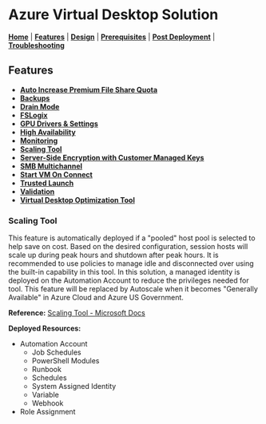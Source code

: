 # Azure Virtual Desktop Solution

[**Home**](../../readme.md) | [**Features**](../features.md) | [**Design**](../design.md) | [**Prerequisites**](../prerequisites.md) | [**Post Deployment**](../post.md) | [**Troubleshooting**](../troubleshooting.md)

## Features

- [**Auto Increase Premium File Share Quota**](./autoIncreasePremiumFileShareQuota.md#auto-increase-premium-file-share-quota)
- [**Backups**](./backups.md#backups)
- [**Drain Mode**](./drainMode.md#drain-mode)
- [**FSLogix**](./fslogix.md#fslogix)
- [**GPU Drivers & Settings**](./gpu.md#gpu-drivers--settings)
- [**High Availability**](./highAvailability.md#high-availability)
- [**Monitoring**](./monitoring.md#monitoring)
- [**Scaling Tool**](./scalingTool.md#scaling-tool)
- [**Server-Side Encryption with Customer Managed Keys**](./serverSideEncryption.md#server-side-encryption)
- [**SMB Multichannel**](./smbMultiChannel.md#smb-multichannel)
- [**Start VM On Connect**](./startVmOnConnect.md#start-vm-on-connect)
- [**Trusted Launch**](./trustedLaunch.md#trusted-launch)
- [**Validation**](./validation.md#validation)
- [**Virtual Desktop Optimization Tool**](./virtualDesktopOptimizationTool.md#virtual-desktop-optimization-tool-vdot)

### Scaling Tool

This feature is automatically deployed if a "pooled" host pool is selected to help save on cost.  Based on the desired configuration, session hosts will scale up during peak hours and shutdown after peak hours.  It is recommended to use policies to manage idle and disconnected over using the built-in capability in this tool. In this solution, a managed identity is deployed on the Automation Account to reduce the privileges needed for tool.  This feature will be replaced by Autoscale when it becomes "Generally Available" in Azure Cloud and Azure US Government.

**Reference:** [Scaling Tool - Microsoft Docs](https://docs.microsoft.com/en-us/azure/virtual-desktop/scaling-automation-logic-apps)

**Deployed Resources:**

- Automation Account
  - Job Schedules
  - PowerShell Modules
  - Runbook
  - Schedules
  - System Assigned Identity
  - Variable
  - Webhook
- Role Assignment
